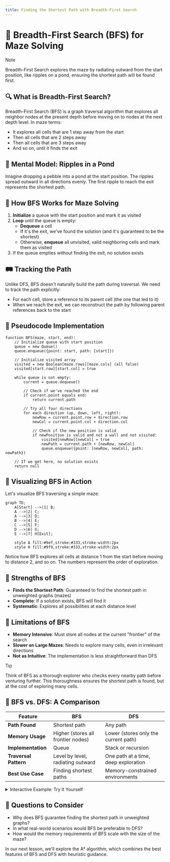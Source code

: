 ```yaml
---
title: Finding the Shortest Path with Breadth-First Search
---
```


# 🌊 Breadth-First Search (BFS) for Maze Solving

> [!NOTE]
> Breadth-First Search explores the maze by radiating outward from the start position, like ripples on a pond, ensuring the shortest path will be found first.

## 🔍 What is Breadth-First Search?

Breadth-First Search (BFS) is a graph traversal algorithm that explores all neighbor nodes at the present depth before moving on to nodes at the next depth level. In maze terms:

- It explores all cells that are 1 step away from the start
- Then all cells that are 2 steps away
- Then all cells that are 3 steps away
- And so on, until it finds the exit

## 💭 Mental Model: Ripples in a Pond

Imagine dropping a pebble into a pond at the start position. The ripples spread outward in all directions evenly. The first ripple to reach the exit represents the shortest path.

## 🔄 How BFS Works for Maze Solving

1. **Initialize** a queue with the start position and mark it as visited
2. **Loop** until the queue is empty:
   - **Dequeue** a cell
   - If it's the exit, we've found the solution (and it's guaranteed to be the shortest)
   - Otherwise, **enqueue** all unvisited, valid neighboring cells and mark them as visited
3. If the queue empties without finding the exit, no solution exists

## 🛤️ Tracking the Path

Unlike DFS, BFS doesn't naturally build the path during traversal. We need to track the path explicitly:

- For each cell, store a reference to its parent cell (the one that led to it)
- When we reach the exit, we can reconstruct the path by following parent references back to the start

## 📝 Pseudocode Implementation

```
function BFS(maze, start, end):
    // Initialize queue with start position
    queue = new Queue()
    queue.enqueue({point: start, path: [start]})
    
    // Initialize visited array
    visited = new Boolean[maze.rows][maze.cols] (all false)
    visited[start.row][start.col] = true
    
    while queue is not empty:
        current = queue.dequeue()
        
        // Check if we've reached the end
        if current.point equals end:
            return current.path
            
        // Try all four directions
        for each direction (up, down, left, right):
            newRow = current.point.row + direction.row
            newCol = current.point.col + direction.col
            
            // Check if the new position is valid
            if newPosition is valid and not a wall and not visited:
                visited[newRow][newCol] = true
                newPath = current.path + [newRow, newCol]
                queue.enqueue({point: [newRow, newCol], path: newPath})
    
    // If we get here, no solution exists
    return null
```

## 🧠 Visualizing BFS in Action

Let's visualize BFS traversing a simple maze:

```mermaid
graph TD;
    A[Start] -->|1| B;
    A -->|2| C;
    A -->|3| D;
    B -->|4| E;
    C -->|5| F;
    D -->|6| G;
    E -->|7| H[Exit];
    
    style A fill:#9ef,stroke:#333,stroke-width:2px
    style H fill:#9f9,stroke:#333,stroke-width:2px
```

Notice how BFS explores all cells at distance 1 from the start before moving to distance 2, and so on. The numbers represent the order of exploration.

## 💪 Strengths of BFS

- **Finds the Shortest Path**: Guaranteed to find the shortest path in unweighted graphs (mazes)
- **Complete**: If a solution exists, BFS will find it
- **Systematic**: Explores all possibilities at each distance level

## 🚧 Limitations of BFS

- **Memory Intensive**: Must store all nodes at the current "frontier" of the search
- **Slower on Large Mazes**: Needs to explore many cells, even in irrelevant directions
- **Not as Intuitive**: The implementation is less straightforward than DFS

> [!TIP]
> Think of BFS as a thorough explorer who checks every nearby path before venturing further. This thoroughness ensures the shortest path is found, but at the cost of exploring many cells.

## 🔄 BFS vs. DFS: A Comparison

| Feature | BFS | DFS |
|---------|-----|-----|
| **Path Found** | Shortest path | Any path |
| **Memory Usage** | Higher (stores all frontier nodes) | Lower (stores only the current path) |
| **Implementation** | Queue | Stack or recursion |
| **Traversal Pattern** | Level by level, radiating outward | One path at a time, deep exploration |
| **Best Use Case** | Finding shortest paths | Memory-constrained environments |

<details>
<summary>Interactive Example: Try It Yourself</summary>

Here's a small maze. Try tracing through it using BFS by hand:

```
S 0 0
0 1 0
0 0 E
```

Where S is the start, E is the end, 0 is a path, and 1 is a wall.

1. Start at S and add it to the queue
2. Explore all unvisited neighbors of S (typically in order: up, right, down, left)
3. Add them to the queue and mark them as visited
4. Continue the algorithm, moving level by level
5. Notice how the search pattern differs from DFS
</details>

## 🤔 Questions to Consider

- Why does BFS guarantee finding the shortest path in unweighted graphs?
- In what real-world scenarios would BFS be preferable to DFS?
- How would the memory requirements of BFS scale with the size of the maze?

In our next lesson, we'll explore the A* algorithm, which combines the best features of BFS and DFS with heuristic guidance. 